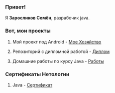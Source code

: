### Привет!

Я **Заросликов Семён**, разрабочик java.

### Вот, мои проекты

1. Мой проект под Android - [Мое Хозяйство](https://путь/к/ссылке)

2. Репозиторий с дипломной работой - [Диплом](https://github.com/CEMKAAS/pcs-final-diplom)

3. Домашние работы по курсу Java - [Работы](https://github.com/CEMKAAS/repo-name/blob/main/homeWork.md)

### Сертификаты Нетологии 

1. Java - [Сертификат](https://github.com/CEMKAAS/repo-name/blob/main/certificate.pdf)

